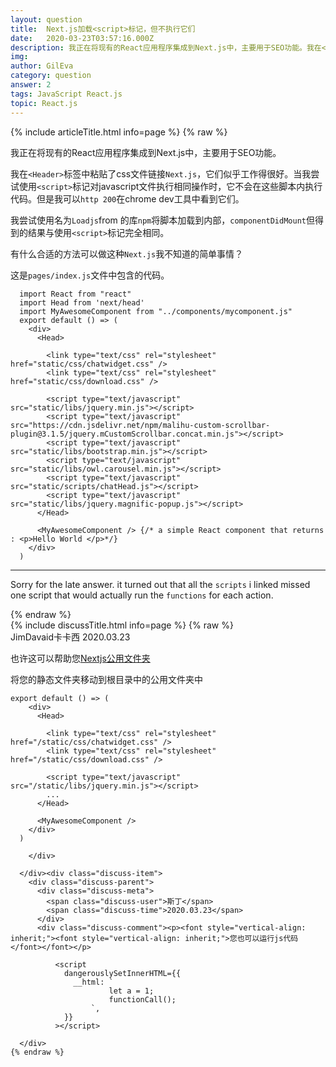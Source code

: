 ```yaml
---
layout: question
title:  Next.js加载<script>标记，但不执行它们
date:   2020-03-23T03:57:16.000Z
description: 我正在将现有的React应用程序集成到Next.js中，主要用于SEO功能。我在<Header>标签中粘贴了css文件链接Next.js，它们似乎工作...
img: 
author: GilEva
category: question
answer: 2
tags: JavaScript React.js
topic: React.js
---
```

<div class="article-root">
  <div class="article">
    {% include articleTitle.html info=page %}
    {% raw %}
    <div class="article-content"><p><font style="vertical-align: inherit;"><font style="vertical-align: inherit;">我正在将现有的React应用程序集成到Next.js中，主要用于SEO功能。</font></font></p>

<p><font style="vertical-align: inherit;"><font style="vertical-align: inherit;">我在</font></font><code>&lt;Header&gt;</code><font style="vertical-align: inherit;"><font style="vertical-align: inherit;">标签中</font><font style="vertical-align: inherit;">粘贴了css文件链接</font></font><code>Next.js</code><font style="vertical-align: inherit;"><font style="vertical-align: inherit;">，它们似乎工作得很好。</font><font style="vertical-align: inherit;">当我尝试使用</font></font><code>&lt;script&gt;</code><font style="vertical-align: inherit;"><font style="vertical-align: inherit;">标记</font><font style="vertical-align: inherit;">对javascript文件执行相同操作时</font><font style="vertical-align: inherit;">，它不会在这些脚本内执行代码。</font><font style="vertical-align: inherit;">但是我可以</font></font><code>http 200</code><font style="vertical-align: inherit;"><font style="vertical-align: inherit;">在chrome dev工具中</font><font style="vertical-align: inherit;">看到它们</font><font style="vertical-align: inherit;">。</font></font></p>

<p><font style="vertical-align: inherit;"><font style="vertical-align: inherit;">我尝试使用名为</font></font><code>Loadjs</code><font style="vertical-align: inherit;"><font style="vertical-align: inherit;">from </font><font style="vertical-align: inherit;">的库</font></font><code>npm</code><font style="vertical-align: inherit;"><font style="vertical-align: inherit;">将脚本加载到内部，</font></font><code>componentDidMount</code><font style="vertical-align: inherit;"><font style="vertical-align: inherit;">但得到的结果与使用</font></font><code>&lt;script&gt;</code><font style="vertical-align: inherit;"><font style="vertical-align: inherit;">标记</font><font style="vertical-align: inherit;">完全相同</font><font style="vertical-align: inherit;">。</font></font></p>

<p><font style="vertical-align: inherit;"><font style="vertical-align: inherit;">有什么合适的方法可以做这种</font></font><code>Next.js</code><font style="vertical-align: inherit;"><font style="vertical-align: inherit;">我不知道的</font><font style="vertical-align: inherit;">简单事情</font><font style="vertical-align: inherit;">？</font></font></p>

<p><font style="vertical-align: inherit;"><font style="vertical-align: inherit;">这是</font></font><code>pages/index.js</code><font style="vertical-align: inherit;"><font style="vertical-align: inherit;">文件中</font><font style="vertical-align: inherit;">包含的代码</font><font style="vertical-align: inherit;">。</font></font></p>

<pre><code>  import React from "react"<font></font>
  import Head from 'next/head'<font></font>
  import MyAwesomeComponent from "../components/mycomponent.js"<font></font>
  export default () =&gt; (<font></font>
    &lt;div&gt;<font></font>
      &lt;Head&gt;<font></font>
<font></font>
        &lt;link type="text/css" rel="stylesheet" href="static/css/chatwidget.css" /&gt;<font></font>
        &lt;link type="text/css" rel="stylesheet" href="static/css/download.css" /&gt;<font></font>
<font></font>
        &lt;script type="text/javascript" src="static/libs/jquery.min.js"&gt;&lt;/script&gt;<font></font>
        &lt;script type="text/javascript" src="https://cdn.jsdelivr.net/npm/malihu-custom-scrollbar-plugin@3.1.5/jquery.mCustomScrollbar.concat.min.js"&gt;&lt;/script&gt;<font></font>
        &lt;script type="text/javascript" src="static/libs/bootstrap.min.js"&gt;&lt;/script&gt;<font></font>
        &lt;script type="text/javascript" src="static/libs/owl.carousel.min.js"&gt;&lt;/script&gt;<font></font>
        &lt;script type="text/javascript" src="static/scripts/chatHead.js"&gt;&lt;/script&gt;<font></font>
        &lt;script type="text/javascript" src="static/libs/jquery.magnific-popup.js"&gt;&lt;/script&gt;<font></font>
      &lt;/Head&gt;<font></font>
<font></font>
      &lt;MyAwesomeComponent /&gt; {/* a simple React component that returns  : &lt;p&gt;Hello World &lt;/p&gt;*/}<font></font>
    &lt;/div&gt;<font></font>
  )<font></font>
</code></pre>

<hr>

<p>Sorry for the late answer.
it turned out that all the <code>scripts</code> i linked missed one script that would actually run the <code>functions</code> for each action.</p></div>
    {% endraw %}
  </div>

  <div class="discuss-wrapper">
    {% include discussTitle.html info=page %}
    {% raw %}
    <div class="discuss-item">
        <div class="discuss-parent">
          <div class="discuss-meta">
            <span class="discuss-user">JimDavaid卡卡西</span>
            <span class="discuss-time">2020.03.23</span>
          </div>
          <div class="discuss-comment"><p><font style="vertical-align: inherit;"><font style="vertical-align: inherit;">也许这可以帮助您</font></font><a href="https://stackoverflow.com/questions/54436021/nextjs-public-folder"><font style="vertical-align: inherit;"><font style="vertical-align: inherit;">Nextjs公用文件夹</font></font></a></p>

<p><font style="vertical-align: inherit;"><font style="vertical-align: inherit;">将您的静态文件夹移动到根目录中的公用文件夹中</font></font></p>

<pre><code>export default () =&gt; (<font></font>
    &lt;div&gt;<font></font>
      &lt;Head&gt;<font></font>
<font></font>
        &lt;link type="text/css" rel="stylesheet" href="/static/css/chatwidget.css" /&gt;<font></font>
        &lt;link type="text/css" rel="stylesheet" href="/static/css/download.css" /&gt;<font></font>
<font></font>
        &lt;script type="text/javascript" src="/static/libs/jquery.min.js"&gt;&lt;/script&gt;<font></font>
        ...<font></font>
      &lt;/Head&gt;<font></font>
<font></font>
      &lt;MyAwesomeComponent /&gt; <font></font>
    &lt;/div&gt;<font></font>
  )<font></font>
</code></pre></div>
        </div>
        
      </div><div class="discuss-item">
        <div class="discuss-parent">
          <div class="discuss-meta">
            <span class="discuss-user">斯丁</span>
            <span class="discuss-time">2020.03.23</span>
          </div>
          <div class="discuss-comment"><p><font style="vertical-align: inherit;"><font style="vertical-align: inherit;">您也可以运行js代码</font></font></p>

<p></p><div class="snippet" data-lang="js" data-hide="false" data-console="true" data-babel="false">
<div class="snippet-code">
<pre class="snippet-code-html lang-html prettyprint-override"><code>          &lt;script<font></font>
            dangerouslySetInnerHTML={{<font></font>
              __html: `<font></font>
                      let a = 1;<font></font>
                      functionCall();<font></font>
                  `,<font></font>
            }}<font></font>
          &gt;&lt;/script&gt;</code></pre>
</div>
</div>
<p></p></div>
        </div>
        
      </div>
    {% endraw %}
  </div>
<div>
